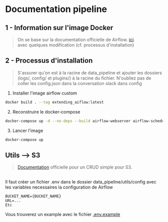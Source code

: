 # Documentation pipeline

## 1 - Information sur l'image Docker

> On se base sur la documentation officielle de Airflow. [ici](https://airflow.apache.org/docs/apache-airflow/stable/howto/docker-compose/index.html). <br /> avec quelques modification (cf. processus d'installation)


## 2 - Processus d'installation

> S'assurer qu'on est à la racine de data_pipeline et ajouter les dossiers (logs/, config/ et plugins/) à la racine du fichier. N'oubliez pas de coller les config.json dans la conversation slack dans config

1. Installer l'image airflow custom
```bash
docker build . --tag extending_aiflow:latest
```

2. Reconstruire le docker-compose
```bash
docker-compose up -d --no-deps --build airflow-webserver airflow-scheduler
```

3. Lancer l'image 
```bash
docker-compose up
```

## Utils --> S3 

> [Documentation](https://airflow.apache.org/docs/apache-airflow-providers-amazon/stable/_api/airflow/providers/amazon/aws/hooks/s3/index.html) officielle pour un CRUD simple pour S3. 


## 
Il faut créer un fichier .env dans le dossier data_pipeline/utils/config avec les variables necessaires la configuration de Airflow

```text
BUCKET_NAME={BUCKET_NAME}
URL=...
Etc
```
Vous trouverez un example avec le fichier [.env.example](config/.env.example)
